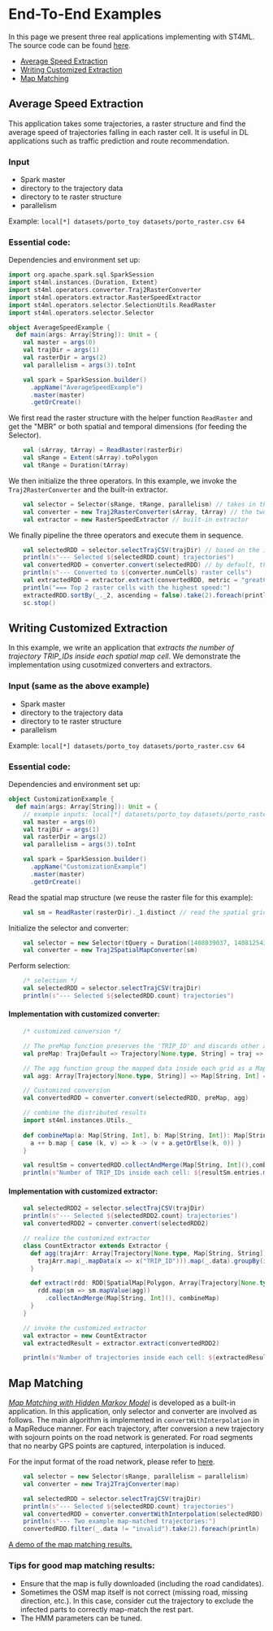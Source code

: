 # End-To-End Examples

In this page we present three real applications implementing with ST4ML. The source code can be found [here](https://github.com/Panrong/st-tool/tree/instance/examples/src/main/scala).

- [Average Speed Extraction](Average-Speed-Extraction)
- [Writing Customized Extraction](Writing-Customized-Extraction)
- [Map Matching](Map-Matching)

## Average Speed Extraction

This application takes some trajectories, a raster structure and find the average speed of trajectories falling in each raster cell. It is useful in DL applications such as traffic prediction and route recommendation.

### Input
- Spark master
- directory to the trajectory data
- directory to te raster structure
- parallelism

Example:
`local[*] datasets/porto_toy datasets/porto_raster.csv 64`

### Essential code:
Dependencies and environment set up:
```scala
import org.apache.spark.sql.SparkSession
import st4ml.instances.{Duration, Extent}
import st4ml.operators.converter.Traj2RasterConverter
import st4ml.operators.extractor.RasterSpeedExtractor
import st4ml.operators.selector.SelectionUtils.ReadRaster
import st4ml.operators.selector.Selector

object AverageSpeedExample {
  def main(args: Array[String]): Unit = {
    val master = args(0)
    val trajDir = args(1)
    val rasterDir = args(2)
    val parallelism = args(3).toInt

    val spark = SparkSession.builder()
      .appName("AverageSpeedExample")
      .master(master)
      .getOrCreate()
```
We first read the raster structure with the helper function `ReadRaster` and get the "MBR" or both spatial and temporal dimensions (for feeding the Selector).

```scala
    val (sArray, tArray) = ReadRaster(rasterDir)
    val sRange = Extent(sArray).toPolygon
    val tRange = Duration(tArray)
```

We then initialize the three operators. In this example, we invoke the `Traj2RasterConverter` and the built-in extractor.
```scala
    val selector = Selector(sRange, tRange, parallelism) // takes in the entire range of interest
    val converter = new Traj2RasterConverter(sArray, tArray) // the two arrays define the raster
    val extractor = new RasterSpeedExtractor // built-in extractor
```

We finally pipeline the three operators and execute them in sequence.
```scala
    val selectedRDD = selector.selectTrajCSV(trajDir) // based on the input data format 
    println(s"--- Selected ${selectedRDD.count} trajectories")
    val convertedRDD = converter.convert(selectedRDD) // by default, the R-tree-based conversion applies
    println(s"--- Converted to ${converter.numCells} raster cells")
    val extractedRDD = extractor.extract(convertedRDD, metric = "greatCircle", convertKmh = true) // the default extractor takes input arguments
    println("=== Top 2 raster cells with the highest speed:")
    extractedRDD.sortBy(_._2, ascending = false).take(2).foreach(println) // show examples
    sc.stop()
```


## Writing Customized Extraction
In this example, we write an application that *extracts the number of trajectory TRIP_IDs inside each spatial map cell*. We demonstrate the implementation
using cusotmized converters and extractors.
### Input (same as the above example)
- Spark master
- directory to the trajectory data
- directory to te raster structure
- parallelism

Example:
`local[*] datasets/porto_toy datasets/porto_raster.csv 64`

### Essential code:
Dependencies and environment set up:
```scala
object CustomizationExample {
  def main(args: Array[String]): Unit = {
    // example inputs: local[*] datasets/porto_toy datasets/porto_raster.csv 64
    val master = args(0)
    val trajDir = args(1)
    val rasterDir = args(2)
    val parallelism = args(3).toInt

    val spark = SparkSession.builder()
      .appName("CustomizationExample")
      .master(master)
      .getOrCreate()
```
Read the spatial map structure (we reuse the raster file for this example):
```scala
    val sm = ReadRaster(rasterDir)._1.distinct // read the spatial grids from the raster
```

Initialize the selector and converter:
```scala
    val selector = new Selector(tQuery = Duration(1408039037, 1408125437), parallelism = parallelism) // select trajectories according to the timestamps only
    val converter = new Traj2SpatialMapConverter(sm)
```

Perform selection:
```scala
    /* selection */
    val selectedRDD = selector.selectTrajCSV(trajDir)
    println(s"--- Selected ${selectedRDD.count} trajectories")
```

#### Implementation with customized converter:

```scala
    /* customized conversion */

    // The preMap function preserves the 'TRIP_ID' and discards other attributes in the data field
    val preMap: TrajDefault => Trajectory[None.type, String] = traj => traj.mapData(x => x("TRIP_ID"))

    // The agg function group the mapped data inside each grid as a Map(TRIP_ID -> count)
    val agg: Array[Trajectory[None.type, String]] => Map[String, Int] = _.map(_.data).groupBy(identity).map(t => (t._1, t._2.length))

    // Customized conversion 
    val convertedRDD = converter.convert(selectedRDD, preMap, agg) 

    // combine the distributed results 
    import st4ml.instances.Utils._
    
    def combineMap(a: Map[String, Int], b: Map[String, Int]): Map[String, Int] = {
      a ++ b.map { case (k, v) => k -> (v + a.getOrElse(k, 0)) }
    }

    val resultSm = convertedRDD.collectAndMerge(Map[String, Int](),combineMap)
    println(s"Number of TRIP_IDs inside each cell: ${resultSm.entries.map(_.value).deep}") // utilizing the collectiveRDD functions
```
#### Implementation with customized extractor:

```scala
    val selectedRDD2 = selector.selectTrajCSV(trajDir)
    println(s"--- Selected ${selectedRDD2.count} trajectories")
    val convertedRDD2 = converter.convert(selectedRDD2)

    // realize the customized extractor
    class CountExtractor extends Extractor {
      def agg(trajArr: Array[Trajectory[None.type, Map[String, String]]]): Map[String, Int] = {
        trajArr.map(_.mapData(x => x("TRIP_ID"))).map(_.data).groupBy(identity).map(t => (t._1, t._2.length))
      }

      def extract(rdd: RDD[SpatialMap[Polygon, Array[Trajectory[None.type, Map[String, String]]], None.type]]): SpatialMap[Polygon, Map[String, Int], None.type] = {
        rdd.map(sm => sm.mapValue(agg))
          .collectAndMerge(Map[String, Int](), combineMap)
      }
    }

    // invoke the customized extractor
    val extractor = new CountExtractor
    val extractedResult = extractor.extract(convertedRDD2)

    println(s"Number of trajectories inside each cell: ${extractedResult}") // utilizing the customized extractor
```

## Map Matching

[_Map Matching with Hidden Markov Model_](https://www.microsoft.com/en-us/research/wp-content/uploads/2016/12/map-matching-ACM-GIS-camera-ready.pdf) is developed as a built-in application. In this application, only selector and converter are involved as follows. 
The main algorithm is implemented in `convertWithInterpolation` in a MapReduce manner. For each trajectory, after conversion a new trajectory with sojourn points on the road network is generated. For road segments that no nearby GPS points are captured,
interpolation is induced. 

For the input format of the road network, please refer to [here](https://github.com/Panrong/st4ml/blob/instance/docs/data_standard.md). 
```scala
    val selector = new Selector(sRange, parallelism = parallelism)
    val converter = new Traj2TrajConverter(map)

    val selectedRDD = selector.selectTrajCSV(trajDir)
    println(s"--- Selected ${selectedRDD.count} trajectories")
    val convertedRDD = converter.convertWithInterpolation(selectedRDD) // this will interpolate the missing roads based on shortest path
    println(s"--- Two example map-matched trajectories:")
    convertedRDD.filter(_.data != "invalid").take(2).foreach(println)
```

[A demo of the map matching results.](https://github.com/Panrong/st4ml/blob/instance/docs/mmres.html)

### Tips for good map matching results:

- Ensure that the map is fully downloaded (including the road candidates).
- Sometimes the OSM map itself is not correct (missing road, missing direction, etc.). In
this case, consider cut the trajectory to exclude the infected parts to correctly map-match the rest part.
- The HMM parameters can be tuned.